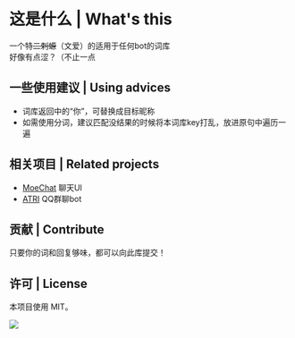 # 这是什么 | What's this
一个特~~二刺螈~~（文爱）的适用于任何bot的词库<br>
好像有点涩？（不止一点

## 一些使用建议 | Using advices
- 词库返回中的“你”，可替换成目标昵称
- 如需使用分词，建议匹配没结果的时候将本词库key打乱，放进原句中遍历一遍

## 相关项目 | Related projects
- [MoeChat](https://github.com/Fzoss/MoeChat)  聊天UI
- [ATRI](https://github.com/Kyomotoi/ATRI)  QQ群聊bot

## 贡献 | Contribute
只要你的词和回复够味，都可以向此库提交！

## 许可 | License
本项目使用 MIT。

![](https://cdn.jsdelivr.net/gh/Kyomotoi/CDN@master/noting/88674944_p0.png)
